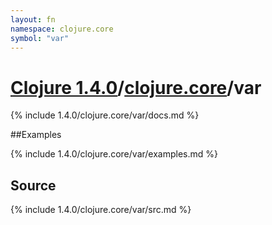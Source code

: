```yaml
---
layout: fn
namespace: clojure.core
symbol: "var"
---
```


# [Clojure 1.4.0](../../)/[clojure.core](../)/var

{% include 1.4.0/clojure.core/var/docs.md %}

##Examples

{% include 1.4.0/clojure.core/var/examples.md %}
## Source
{% include 1.4.0/clojure.core/var/src.md %}

